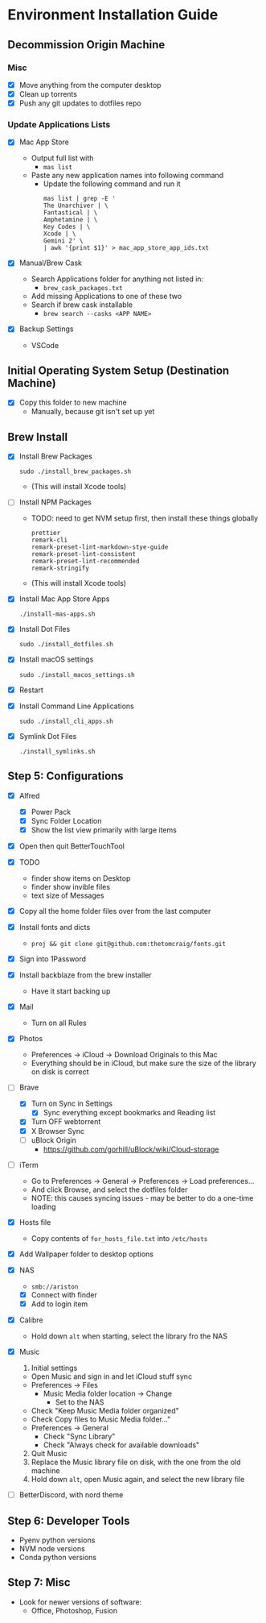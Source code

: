 # Environment Installation Guide

## Decommission Origin Machine

### Misc
- [X] Move anything from the computer desktop
- [X] Clean up torrents
- [X] Push any git updates to dotfiles repo

### Update Applications Lists
- [X] Mac App Store
  - Output full list with
    - `mas list`
  - Paste any new application names into following command
    - Update the following command and run it
      ```
      mas list | grep -E '
      The Unarchiver | \
      Fantastical | \
      Amphetamine | \
      Key Codes | \
      Xcode | \
      Gemini 2' \
      | awk '{print $1}' > mac_app_store_app_ids.txt
      ```
- [X] Manual/Brew Cask
  - Search Applications folder for anything not listed in:
    - `brew_cask_packages.txt`
  - Add missing Applications to one of these two
  - Search if brew cask installable
    - `brew search --casks <APP NAME>`

- [X] Backup Settings
  - VSCode

## Initial Operating System Setup (Destination Machine)
- [X] Copy this folder to new machine
  - Manually, because git isn't set up yet

## Brew Install
- [X] Install Brew Packages
  ```
  sudo ./install_brew_packages.sh
  ```
  - (This will install Xcode tools)
- [ ] Install NPM Packages
  - TODO: need to get NVM setup first, then install these things globally
    ```
    prettier
    remark-cli
    remark-preset-lint-markdown-stye-guide
    remark-preset-lint-consistent
    remark-preset-lint-recommended
    remark-stringify
    ```
  - (This will install Xcode tools)
- [X] Install Mac App Store Apps
  ```
  ./install-mas-apps.sh
  ```
- [X] Install Dot Files
  ```
  sudo ./install_dotfiles.sh
  ```

- [x] Install macOS settings
  ```
  sudo ./install_macos_settings.sh
  ```

- [x] Restart
  
- [x] Install Command Line Applications
  
  ```
  sudo ./install_cli_apps.sh
  ```
  
- [x] Symlink Dot Files

  ```
  ./install_symlinks.sh
  ```

## Step 5: Configurations

- [x] Alfred
  - [x] Power Pack
  - [x] Sync Folder Location
  - [x] Show the list view primarily with large items

- [X] Open then quit BetterTouchTool

- [x] TODO
  - finder show items on Desktop 
  - finder show invible files
  - text size of Messages
- [x] Copy all the home folder files over from the last computer
- [x] Install fonts and dicts
  - `proj && git clone git@github.com:thetomcraig/fonts.git`
- [x] Sign into 1Password
- [x] Install backblaze from the brew installer
  - Have it start backing up

- [x] Mail
  - Turn on all Rules

- [x] Photos
  - Preferences -> iCloud -> Download Originals to this Mac
  - Everything should be in iCloud, but make sure the size of the library on disk is correct

- [ ] Brave
  - [x] Turn on Sync in Settings
    - [x] Sync everything except bookmarks and Reading list
  - [x] Turn OFF webtorrent
  - [x] X Browser Sync
  - [ ] uBlock Origin 
    - https://github.com/gorhill/uBlock/wiki/Cloud-storage

- [ ] iTerm
  - Go to Preferences -> General -> Preferences -> Load preferences...
  - And click Browse, and select the dotfiles folder
  - NOTE: this causes syncing issues - may be better to do a one-time loading

- [x] Hosts file
  - Copy contents of `for_hosts_file.txt` into `/etc/hosts`

- [x] Add Wallpaper folder to desktop options

- [x] NAS
  - `smb://ariston`
  - [x] Connect with finder
  - [x] Add to login item

- [x] Calibre
  - Hold down `alt` when starting, select the library fro the NAS

- [x] Music
  1. Initial settings
    - Open Music and sign in and let iCloud stuff sync
    - Preferences -> Files 
      - Music Media folder location -> Change
        - Set to the NAS
    - Check "Keep Music Media folder organized"
    - Check Copy files to Music Media folder..."
    - Preferences -> General
      - Check "Sync Library"
      - Check "Always check for available downloads"
  2. Quit Music
  3. Replace the Music library file on disk, with the one from the old machine
  4. Hold down `alt`, open Music again, and select the new library file

- [ ] BetterDiscord, with nord theme

## Step 6: Developer Tools
- Pyenv python versions
- NVM node versions
- Conda python versions

## Step 7: Misc
- Look for newer versions of software:
  - Office, Photoshop, Fusion
